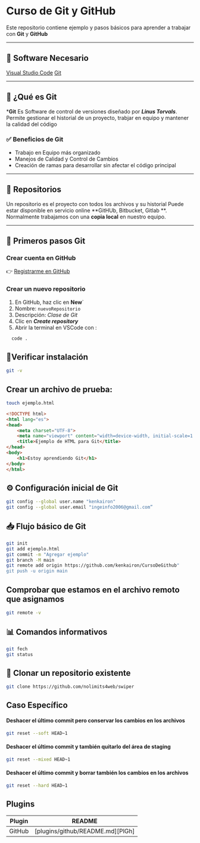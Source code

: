 # Curso de Git y GitHub

Este repositorio contiene ejemplo y pasos básicos para aprender a trabajar con **Git** y **GitHub**

---

## 📌 Software Necesario

[Visual Studio Code](https://code.visualstudio.com/) 
[Git](https://git-scm.com/) 

---

## 🐙 ¿Qué es Git

***Git** Es Software de control de versiones diseñado por ***Linus Torvals***.
Permite gestionar el historial de un proyecto, trabjar en equipo y mantener la calidad del código

### ✅ Beneficios de Git
- Trabajo en Equipo más organizado
- Manejos de Calidad  y Control de Cambios
- Creación de ramas para desarrollar sin afectar el código principal

---

##  📂 Repositorios
Un repositorio es el proyecto con todos los archivos y su historial
Puede estar disponible en servicio online **GitHUb, Bitbucket, Gitlab **.
Normalmente trabajamos con una **copia local** en nuestro equipo.

---

## 🚀 Primeros pasos Git 

### Crear cuenta en GitHub 
👉 [Registrarme en GitHub](https://github.com/)


### Crear un nuevo repositorio
1. En GitHub, haz clic en **New**`
2. Nombre: `nuevoRepositorio`
3. Descripción: *Clase de Git*
4. Clic en ***Create repository***
5. Abrir la terminal en VSCode con :
  ```sh
    code .
  ```


##  🔧Verificar instalación

```sh
git -v 
```
## Crear un archivo de prueba:

```sh
touch ejemplo.html
```

```html
<!DOCTYPE html>
<html lang="es">
<head>
    <meta charset="UTF-8">
    <meta name="viewport" content="width=device-width, initial-scale=1.0">
    <title>Ejemplo de HTML para Git</title>
</head>
<body>
    <h1>Estoy aprendiendo Git</h1>
</body>
</html>
```

## ⚙️ Configuración inicial de Git
```sh
git config --global user.name "kenkairon"
git config --global user.email "ingeinfo2006@gmail.com”
```

## 📥 Flujo básico de Git
```sh
git init 
git add ejemplo.html
git commit -m "Agregar ejemplo"
git branch -M main
git remote add origin https://github.com/kenkairon/CursoDeGithub"
git push -u origin main
```
## Comprobar que estamos en el archivo remoto que asignamos

```sh
git remote -v
```

## 📊 Comandos informativos

```sh
git fech 
git status
```

## 🔄 Clonar un repositorio existente

```sh
git clone https://github.com/nolimits4web/swiper
```

## Caso Específico

#### Deshacer el último commit pero conservar los cambios en los archivos
```sh
git reset --soft HEAD~1
```
#### Deshacer el último commit y también quitarlo del área de staging
```sh
git reset --mixed HEAD~1
```
#### Deshacer el último commit y borrar también los cambios en los archivos
```sh
git reset --hard HEAD~1
```

## Plugins

| Plugin | README |
| ------ | ------ |    
| GitHub | [plugins/github/README.md][PlGh] |



